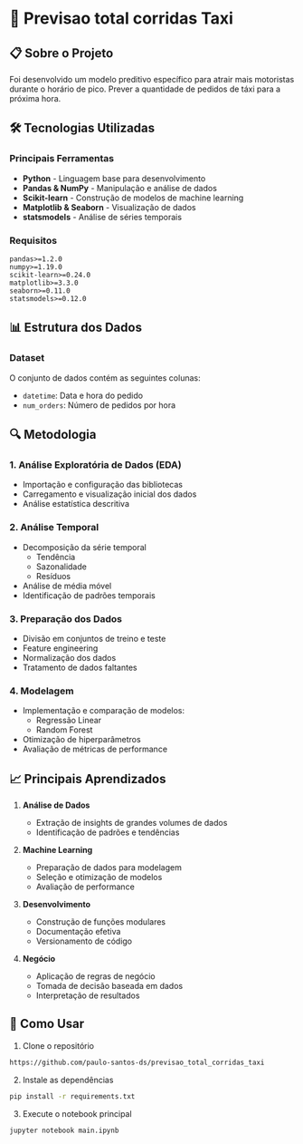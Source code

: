 # 🚗 Previsao total corridas Taxi


## 📋 Sobre o Projeto

Foi desenvolvido um modelo preditivo específico para atrair mais motoristas durante o horário de pico. Prever a quantidade de pedidos de táxi para a próxima hora.

## 🛠️ Tecnologias Utilizadas

### Principais Ferramentas
- **Python** - Linguagem base para desenvolvimento
- **Pandas & NumPy** - Manipulação e análise de dados
- **Scikit-learn** - Construção de modelos de machine learning
- **Matplotlib & Seaborn** - Visualização de dados
- **statsmodels** - Análise de séries temporais

### Requisitos
```
pandas>=1.2.0
numpy>=1.19.0
scikit-learn>=0.24.0
matplotlib>=3.3.0
seaborn>=0.11.0
statsmodels>=0.12.0
```

## 📊 Estrutura dos Dados

### Dataset
O conjunto de dados contém as seguintes colunas:
- `datetime`: Data e hora do pedido
- `num_orders`: Número de pedidos por hora

## 🔍 Metodologia

### 1. Análise Exploratória de Dados (EDA)
- Importação e configuração das bibliotecas
- Carregamento e visualização inicial dos dados
- Análise estatística descritiva

### 2. Análise Temporal
- Decomposição da série temporal
  - Tendência
  - Sazonalidade
  - Resíduos
- Análise de média móvel
- Identificação de padrões temporais

### 3. Preparação dos Dados
- Divisão em conjuntos de treino e teste
- Feature engineering
- Normalização dos dados
- Tratamento de dados faltantes

### 4. Modelagem
- Implementação e comparação de modelos:
  - Regressão Linear
  - Random Forest
- Otimização de hiperparâmetros
- Avaliação de métricas de performance

## 📈 Principais Aprendizados

1. **Análise de Dados**
   - Extração de insights de grandes volumes de dados
   - Identificação de padrões e tendências

2. **Machine Learning**
   - Preparação de dados para modelagem
   - Seleção e otimização de modelos
   - Avaliação de performance

3. **Desenvolvimento**
   - Construção de funções modulares
   - Documentação efetiva
   - Versionamento de código

4. **Negócio**
   - Aplicação de regras de negócio
   - Tomada de decisão baseada em dados
   - Interpretação de resultados

## 🚀 Como Usar

1. Clone o repositório
```bash
https://github.com/paulo-santos-ds/previsao_total_corridas_taxi
```

2. Instale as dependências
```bash
pip install -r requirements.txt
```

3. Execute o notebook principal
```bash
jupyter notebook main.ipynb
```


